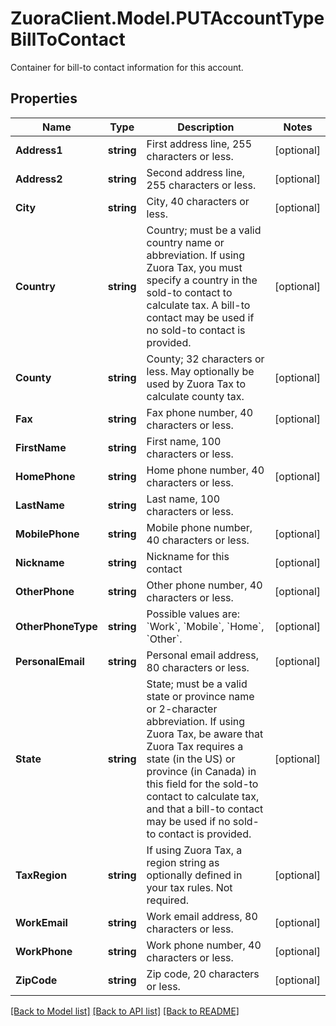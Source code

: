 # ZuoraClient.Model.PUTAccountTypeBillToContact
Container for bill-to contact information for this account. 

## Properties

Name | Type | Description | Notes
------------ | ------------- | ------------- | -------------
**Address1** | **string** | First address line, 255 characters or less.  | [optional] 
**Address2** | **string** | Second address line, 255 characters or less.  | [optional] 
**City** | **string** | City, 40 characters or less.  | [optional] 
**Country** | **string** | Country; must be a valid country name or abbreviation. If using Zuora Tax, you must specify a country in the sold-to contact to calculate tax. A bill-to contact may be used if no sold-to contact is provided.  | [optional] 
**County** | **string** | County; 32 characters or less. May optionally be used by Zuora Tax to calculate county tax.  | [optional] 
**Fax** | **string** | Fax phone number, 40 characters or less.  | [optional] 
**FirstName** | **string** | First name, 100 characters or less.  | 
**HomePhone** | **string** | Home phone number, 40 characters or less.  | [optional] 
**LastName** | **string** | Last name, 100 characters or less.  | 
**MobilePhone** | **string** | Mobile phone number, 40 characters or less.  | [optional] 
**Nickname** | **string** | Nickname for this contact  | [optional] 
**OtherPhone** | **string** | Other phone number, 40 characters or less.  | [optional] 
**OtherPhoneType** | **string** | Possible values are: &#x60;Work&#x60;, &#x60;Mobile&#x60;, &#x60;Home&#x60;, &#x60;Other&#x60;.  | [optional] 
**PersonalEmail** | **string** | Personal email address, 80 characters or less.  | [optional] 
**State** | **string** | State; must be a valid state or province name or 2-character abbreviation. If using Zuora Tax, be aware that Zuora Tax requires a state (in the US) or province (in Canada) in this field for the sold-to contact to calculate tax, and that a bill-to contact may be used if no sold-to contact is provided.  | [optional] 
**TaxRegion** | **string** | If using Zuora Tax, a region string as optionally defined in your tax rules. Not required.  | [optional] 
**WorkEmail** | **string** | Work email address, 80 characters or less.  | [optional] 
**WorkPhone** | **string** | Work phone number, 40 characters or less.  | [optional] 
**ZipCode** | **string** | Zip code, 20 characters or less.  | [optional] 

[[Back to Model list]](../README.md#documentation-for-models) [[Back to API list]](../README.md#documentation-for-api-endpoints) [[Back to README]](../README.md)

